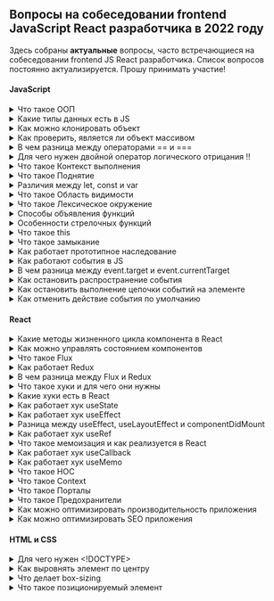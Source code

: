## Вопросы на собеседовании frontend JavaScript React разработчика в 2022 году

Здесь собраны **актуальные** вопросы, часто встречающиеся на собеседовании frontend JS React разработчика.
Список вопросов постоянно актуализируется. Прошу принимать участие!

#### JavaScript

<details><summary>Что такое ООП</summary>
<br/>

Общий принцип ООП заключается в разделении задач и ответственностей по сущностям.
Сущности создаются в коде как объекты. При этом каждая из них объединяет некую информацию (*свойства*) и действия (*методы*), которые может выполнять.

Ключевые принципы ООП:
1. **Наследование** – это возможность создавать классы на основе других классов. С помощью этого принципа можно определять родительский класс (с нужными свойствами и методами), а затем дочерний класс, который будет наследовать от родителя все свойства и методы.
2. **Инкапсуляция** — это размещение в одном компоненте данных и методов, которые с ними работают. Обеспечивает механизм сокрытия, позволяющий разграничивать доступ к различным компонентам программы.
3. **Абстракция** — это использование только тех характеристик объекта, которые с достаточной точностью представляют его в данной системе.
4. **Полиморфизм** означает «множество форм» и отражает способность метода возвращать разные значения, согласно определённым условиям.

</details>

<details><summary>Какие типы данных есть в JS</summary>
<br/>

**Примитивы** (примитивный тип данных) - это данные, которые не являются объектом и не имеют методов. Все примитивы неизменяемы (*immutable*).

В JS есть 7 примитивных типов данных:

1. **number** - используется как для целых, так и для дробных чисел.
Существуют специальные числовые значения `Infinity` (бесконечность) и `NaN` (not a number), также принадлежащие типу `number`.
2. **bigint** - содержит числа больше, чем 2<sup>53</sup> (или меньше, чем -2<sup>53</sup>), которые не может содержать тип `number`.
Чтобы создать значение типа `bigint`, необходимо добавить `n` в конец числового литерала.
3. **string** - строка.
4. **boolean** - логический тип данных, который может содержать одно из двух значений `true` или `false`.
5. **null** - тип данных, состоящий из единственного значения `null`, которое имеет смысл "*ничего*". 
Результат `typeof null == "object"` – это официально признанная ошибка в языке, которая сохраняется для совместимости.
6. **undefined** - тип данных, состоящий из одного единственного значения `undefined`, которое имеет смысл "*значение не присвоено*".
7. **symbol** - представляет собой уникальный идентификатор.

За исключением `null` и `undefined`, все примитивные значения имеют объектный аналог, который оборачивает значение примитивного типа: `String`, `Number`, `Boolean`, `Symbol`, которые, в свою очередь, имеют соответствующие методы. 

[Подробнее](https://developer.mozilla.org/ru/docs/Glossary/Primitive)

8. **object** - используется для коллекций данных и для объявления более сложных сущностей (функции, массивы и т.д.).

`object` относится к ссылочному (*reference*) типу данных и содержит ссылку на ячейку в памяти, где непосредственно записаны данные. Эти данные, в отличие от примитивов, изменяемы (*mutable*).

[Подробнее](https://learn.javascript.ru/object)

</details>

<details><summary>Как можно клонировать объект</summary>
<br/>

1. Использовать метод `Object.assign()`:
```javascript
const cloneObj = Object.assign({}, originObj)
```
2. Использовать `spread` оператор `...`:
```javascript
const cloneObj = {...originObj}
```

Но эти подходы не позволяют выполнить глубокое клонирование. Поэтому, если нужно клонировать объект со вложенными объектами, можно:

3. Использовать метод какой-либо библиотеки, например `_.cloneDeep()` из JavaScript-библиотеки `lodash`
4. Cделать это средствами встроенного объекта JSON:
```javascript
const cloneObj = JSON.parse(JSON.stringify(originObj))
```

</details>

<details><summary>Как проверить, является ли объект массивом</summary>
<br/>

Для этого можно использовать встроенный метод `Array.isArray()`

</details>

<details><summary>В чем разница между операторами == и ===</summary>
<br/>

Разница между оператором `==` (абстрактное или нестрогое равенство) и оператором `===` (строгое равенство) состоит в том, что первый сравнивает значения после их преобразования или приведения к одному типу, а второй — без такого преобразования.

</details>

<details><summary>Для чего нужен двойной оператор логического отрицания !!</summary>
<br/>

Двойной восклицательный знак позволяет конвертировать любое выражение в логическое значение.
Если выражение, с точки зрения JS, истинно — после обработки его двойным восклицательным знаком будет возвращено `true`. В противном случае будет возвращено `false`.
```javascript
!!null            // false
!!undefined       // false
!!false           // false
!!true            // true
!!""              // false
!!"string"        // true
!!0               // false
!!1               // true
!!{}              // true
!![]              // true
```

</details>

<details><summary>Что такое Контекст выполнения</summary>
<br/>

**Контекст выполнения** (*Execution context*) – специальная внутренняя структура данных, которая содержит информацию, необходимую для отслеживания хода выполнения связанного с ним кода. 

Виды контекста в JavaScript:
1. Глобальный контекст (*Global execution context*), с которого начинается исполнение скрипта
2. Контекст выполнения вызова (*Calling execution context*) - начинается с момента входа в тело функции

Один вызов функции имеет ровно один контекст выполнения, связанный с ним. При этом в  каждый момент времени в Javascript активен только один контекст выполнения.
Поэтому Javascript называют *однопоточным*, имея ввиду, что только одна инструкция исполняется в каждый момент времени.

Браузеры отслеживают контекст выполнения с помощью *стека*.

**Стек выполнения** (*стек вызовов*, *call stack*) - это структура данных, которая используется для хранения контекстов выполнения, создаваемых в ходе работы кода. 
Стек выполнения действует по принципу “первый вошедший уходит последним” (Last In First Out, LIFO), то есть последний объект, добавленный на стек, окажется на его вершине и будет предоставлен первым при извлечении объекта. Добавлять объекты можно только на вершину стека, и удалять их можно только с вершины.

Активный контекст выполнения находится на вершине стека. Он снимается со стека, когда выполнение кода активного контекста завершается, и выполнение продолжается в коде предыдущего контекста, который перемещается на вершину стека.

Каждый контекст выполнения содержит в себе следующие компоненты состояния:
- `LexicalEnvironment` (*Лексическое окружение*), которое содержит переменные и функции и используется для сопоставления идентификаторов (ссылок) внутри контекста выполнения (т.е. идентификаторы в лексическом окружении — это имена сущностей, таких как переменные и функции)
- `VariableEnvironment` (*Окружение переменных*) - таблица, связанная с лексическим окружением, в которой в качестве ключей занесены все имена переменных, используемые в инструкциях объявления переменных.
- `ThisBinding` -  значение `this`, связанное с этим контекстом выполнения.

</details>

<details><summary>Что такое Поднятие</summary>
<br/>

**Поднятие** (*Hoisting*) - это механизм выделения памяти для объявлений функций и переменных в стадии создания (*creation phase*) контекста выполнения (*execution context*).

JavaScript *поднимает* ***только*** объявления, а не инициализацию.

</details>

<details><summary>Различия между let, const и var</summary>
<br/>

|                                       | **var**                       | **let** | **const** |
|--------------------------------------:|-------------------------------|---------|-----------|
| **область видимости**                 | функциональная                | блочная | блочная   |
| **можно объявлять заново**            | да                            | нет     | нет       |
| **можно обновлять**                   | да                            | да      | нет       |
| **поднимается (hoisting)**            | да                            | да      | да        |
| **инициализируется при поднятии**     | как `undefined`               | нет     | нет       |
| **можно объявлять без инициализации** | да                            | да      | нет       |

</details>

<details><summary>Что такое Область видимости</summary>
<br/>

**Область видимости** (*Scope*) — это набор правил для хранения и поиска переменных и функций по их идентификатору. Область видимости определяет их доступность в текущем контексте выполнения.

Области видимости могут быть многоуровневыми, при этом действует правило: дочерние области имеют доступ к родительским областям, но не наоборот.

В процессе движения от дочернего окружения к родительскому, области видимости складываются в *цепочку областей видимости* (*Scope Chain*).

Типы областей видимости:
1. **Глобальная область видимости** — переменные и функции, объявленные в *глобальном контексте выполнения*, имеют глобальную область видимости и доступны из любого места в коде (посредством обращения к соответствующему свойству глобального объекта `window`).
2. **Локальные области видимости:**
- **Функциональная область видимости** (область видимости функции) — переменные, функции и параметры, объявленные внутри функции, доступны только внутри этой функции.
- **Блочная область видимости** — переменные (объявленные с помощью ключевых слов `let` и `const`) внутри блока `{ }`, доступны только внутри него.
3. **Модульная область видимости** - частные переменные (которые не экспортируются) доступны только внутри модуля (*ES6 modules*).

Область видимости — это механизм *инкапсуляции* для блоков кода, функций и модулей.

</details>

<details><summary>Что такое Лексическое окружение</summary>
<br/>

**Лексическое окружение** - это специальный внутренний объект `LexicalEnvironment`, который создается при ***вызове*** функции. Все аргументы, локальные функции и переменные являются свойствами этого объекта. Процесс инициализации выполняется в том же порядке, что и для *глобального объекта*, который, является частным случаем лексического окружения.

Лексическое окружение состоит из таблицы символов и ссылки на *внешнее лексическое окружение* (`null` для глобального окружения, т.к. глобальное окружение не имеет внешнего окружения):

1. `Environment Record` (*record*) – объект, в котором как свойства хранятся значения всех локальных переменных (а также некоторая другая информация, такая как значение `this`).
2. `[[Scope]]` (*outer*) – ссылка на *внешнее лексическое окружение* – то есть то, которое соответствует коду снаружи от текущих фигурных скобок.

Объекты `LexicalEnvironment` и `Scope` являются внутренними служебными объектами, они скрыты от прямого доступа.

Каждый *контекст выполнения* имеет лексическое окружение, которое  хранит переменные и их значения, а также имеет ссылку на *внешнее окружение*. 
Лексическим окружением может быть:
- Глобальное окружение (*Global environment*)
- Окружение модуля
- Окружение функции (созданное в процессе её вызова).

Новое лексическое окружение создаётся каждый раз при исполнении такого кода (например, при вызове функции).

</details>

<details><summary>Способы объявления функций</summary>
<br/>

1. **Function Declaration** (*объявление функции*) - "классическое" объявление функции. Объявляется отдельной конструкцией в основном потоке кода посредством служебного слова `function`. 
```javascript
function sum(a, b) {
  return a + b;
}
```
2. **Function Expression** (*функциональное выражение*) - функция, созданная внутри другого выражения или синтаксической конструкции. Такая функция может быть *анонимной*.
```javascript
let sum = function(a, b) {
  return a + b;
}
```
3. **Arrow Function** (*стрелочная функция*) - имеет более короткий синтаксис и особую лексику `this`. Стрелочные функции *анонимны*.
```javascript
let func = (args) => expression
```
4. **IIFE** (*Immediately Invoked Function Expression*, *немедленно вызываемое функциональное выражение*) - способ функционального выражения, не засоряющего внешнюю область видимости, т.к. функция обрабатывается и вызывается сразу, когда поток выполнения достигает ее.
Первая окружающая пара `( )` делает функцию выражением, а вторая `()` выполняет функцию:
```javascript
(function foo(){ .. })()
```
или
```javascript
(function foo(){ .. }())
```

Важное отличие *Function Declaration* от *Function Expression* в том, ***когда*** создается функция движком JS.
- *Function Declaration* обрабатываются перед выполнением блока кода. Они видны во всём блоке.
- *Function Expression* создаются только когда поток выполнения достигает их.

Анонимные функции чаще всего используются в качестве функций обратных вызовов (*callback*).

[Подробнее](https://learn.javascript.ru/function-expressions#function-expression-v-sravnenii-s-function-declaration)

</details> 

<details><summary>Особенности стрелочных функций</summary>
<br/>

`Стрелочные функции`:
- не содержат собственный контекст `this`, а используют значение `this` окружающего контекста.
- не имеют собственного объекта `arguments`, поэтому в теле стрелочных функций `arguments` будет ссылаться на переменную в окружающей области.
- не могут быть вызваны с `new`.

[Подробнее](https://developer.mozilla.org/ru/docs/Web/JavaScript/Reference/Functions/Arrow_functions)

</details> 

<details><summary>Что такое this</summary>
<br/>

В глобальном контексте выполнения (за пределами каких-либо функций) `this` ссылается на глобальный объект вне зависимости от режима (строгий или нестрогий).

В пределах функции значение `this` зависит от того, каким образом вызвана функция.

Когда функция вызывается как метод объекта, используемое в этой функции ключевое слово `this` принимает значение объекта, по отношению к которому вызван метод.

В стрелочных функциях, `this` привязан к окружению, в котором была создана функция.

Когда функция используется как обработчик событий, `this` присваивается элементу с которого начинается событие.

[Подробнее](https://developer.mozilla.org/ru/docs/Web/JavaScript/Reference/Operators/this)

</details>

<details><summary>Что такое замыкание</summary>
<br/>

</details>

<details><summary>Как работает прототипное наследование</summary>
<br/>

В JS объекты имеют специальное скрытое свойство `[[Prototype]]`, которое либо равно `null`, либо ссылается на другой объект.

При обращении к свойству или методу объекта сначала происходит поиск этого свойства у самого объекта. 
В случае неудачи поиск перенаправляется в его прототип, затем в прототип прототипа и так далее, пока искомое свойство не будет найдено, либо пока не закончится цепочка прототипов.

</details> 

<details><summary>Как работают события в JS</summary>
<br/>

Стандарт [DOM Events](https://www.w3.org/TR/DOM-Level-3-Events/) описывает 3 фазы прохода события:

1. **Фаза погружения** (*capturing phase*) – событие сначала идёт сверху вниз, от корня документа (объекта `window`) к самому глубоко вложенному элементу, на котором оно произошло `event.target`.
2. **Фаза цели** (*target phase*) – событие достигло целевого(исходного) элемента `event.target`.
3. **Фаза всплытия** (*bubbling stage*) – событие всплывает до корневого элемента.

По умолчания события ловятся на стадии всплытия. Чтобы поймать событие на стадии погружения, нужно использовать третий аргумент обработчика событий `capture` со значением `true`:
```javascript
elem.addEventListener(event, callback, true)
```

[Подробнее](https://learn.javascript.ru/bubbling-and-capturing)

</details> 

<details><summary>В чем разница между event.target и event.currentTarget</summary>
<br/>

- `event.target` – самый глубокий элемент, на котором ***произошло*** событие.
- `event.currentTarget` – элемент, на котором ***навешен*** обработчик произошедшего события.

</details>

<details><summary>Как остановить распространение события</summary>
<br/>

`event.stopPropagation()` прекращает дальнейшую передачу текущего события.

</details>

<details><summary>Как остановить выполнение цепочки событий на элементе</summary>
<br/>

Если несколько обработчиков прикреплены к одному и тому же элементу с одинаковым типом события, тогда они будут вызваны в порядке своего добавления.
Если один из этих обработчиков вызовет `event.stopImmediatePropagation()` тогда события оставшихся обработчиков вызваны не будут.

</details>

<details><summary>Как отменить действие события по умолчанию</summary>
<br/>

Метод `event.preventDefault()` сообщает `User agent`, что если событие не обрабатывается явно, его действие по умолчанию не должно выполняться так, как обычно.

</details>

#### React

<details><summary>Какие методы жизненного цикла компонента в React</summary>
<br/>

</details>

<details><summary>Как можно управлять состоянием компонентов</summary>
<br/>

</details>

<details><summary>Что такое Flux</summary>
<br/>

При разрастании приложения Facebook, используемая тогда архитектура *MVC* становилась все более нестабильной.
Количество *models* и *views* возросло, так как Facebook добавлял новый функционал, и взаимодействие между ними становилось труднее контролировать.
Для решения этой проблемы в 2014 году на замену *MVC* приходит *Flux*.

**Flux** представляет архитектуру приложений, которые используют React. 

*Flux* имеет 4 главных компонента:

- Диспетчер (*Dispatcher*)
- Хранилище (*Stores*)
- Представления (*Views*) (React компонент)
- Действие (*Action*)

Во *Flux* все изменения проходят через одно направление, через *Dispatcher* данных. *Store* не может быть изменено само по себе, и тот же самый принцип работает для других *Actions*. Изменения, которые необходимо внести, должны пройти через *Dispatcher*, через *Actions*.

</details>

<details><summary>Как работает Redux</summary>
<br/>

1. Приложение отправляет `action` с определенным свойством `type` в хранилище Redux, с помощью встроенного в `store` метода `dispatch()`
2. Хранилище получает `action` и передает его *редьюсеру*, с которым был инициализирован `state`, вместе с текущим состоянием `store`
3. В соответствии с `action type`, *редьюсер* копирует текущий `state`, модифицирует копию, а затем возвращает обновленный `state`, заменяя оригинал. 
4. Затем Redux уведомляет компоненты, подписанные на `store`, об обновлении `state` и они повторно перерендерятся.

</details>

<details><summary>В чем разница между Flux и Redux</summary>
<br/>

|                | **Flux**                          | **Redux**                         |
|---------------:|-----------------------------------|-----------------------------------|
| **data flow**  | unidirectional (однонаправленный) | unidirectional (однонаправленный) |
| **store**      | multiple                          | single                            |
| **dispatcher** | singleton dispatcher              | no                                |
| **state**      | mutable                           | immutable                         |

</details>

<details><summary>Что такое хуки и для чего они нужны</summary>
<br/>

**Хук** — это функция javascript, которая позволяют работать с локальными состояниями и методами жизненного цикла компонента, без написания классов.
Хуки должны вызываться ***на верхнем уровне*** в функциях или других пользовательских обработчиках React.

Хуки позволяют извлечь логику состояния из компонента, чтобы её протестировать или повторно использовать, не затрагивая дерево компонентов при этом.

В некоторых случаях классовые компоненты невозможно разбить на более мелкие, потому что логика состояния раскидана повсюду. Такие компоненты сложно тестировать. 
Чтобы решить эту проблему, хуки позволяют разбить один компонент на маленькие функции по их назначению (например, подписке или загрузке данных), а не на основе методов жизненного цикла.

Использование хуков сокращает количество концепций, необходимых при разработке приложений React, так что нам не нужно постоянно переключаться между функциями, классами или элементами, чтобы выполнять аналогичные задачи; хуки предлагают нам однородность в экосистеме.

Жизненный цикл React был значительно упрощен за счет использования хуков, так что методы жизненного цикла классов `componentDidMount`, `componentDidUpdate` и `componentWillUnmount` суммированы в одном хуке `useEffect`, который действует как все три.

Классовые компоненты могут приводить к ненамеренным паттернам, сводящим оптимизации на нет. Классы плохо минифицируются, а горячая перезагрузка (*hot reloading*) ненадёжна и часто ломает их.
Чтобы решить эти проблемы, хуки позволяют использовать больше возможностей React без написания классов.

</details>

<details><summary>Какие хуки есть в React</summary>
<br/>

Основные хуки
- `useState`
- `useEffect`
- `useContext`

Дополнительные хуки
- `useReducer`
- `useCallback`
- `useMemo`
- `useRef`
- `useImperativeHandle`
- `useLayoutEffect`
- `useDebugValue`
- `useDeferredValue`
- `useTransition`
- `useId`

Library Hooks
- `useSyncExternalStore`
- `useInsertionEffect`

</details>

<details><summary>Как работает хук useState</summary>
<br/>

`useState` используется чтобы наделить функциональный компонент внутренним состоянием. React будет хранить это состояние между рендерами.

Хук `useState` возвращает новый *state* и функцию для его обновления.
```javascript
const [state, setState] = useState(initialState)
```
В качестве аргумента `useState` принимает первоначальное значение *стейта*, которое будет применено при первом рендеринге.

[Подробнее](https://ru.reactjs.org/docs/hooks-state.html)

</details>

<details><summary>Как работает хук useEffect</summary>
<br/>

`useEffect` позволяет выполнять побочные эффекты (загрузка данных, оформление подписки, изменение DOM вручную и т.д.) из функционального компонента ***после*** завершенного рендеринга. Он выполняет ту же роль, что и `componentDidMount`, `componentDidUpdate` и `componentWillUnmount` в React-классах, объединив их в единый API.

`useEffect` принимает функцию, которая содержит императивный код, возможно, с эффектами.
```javascript
useEffect(() => {
  // этот код будет выполнен при монтировании компонента (componentDidMount)
  // а также после обновления любого элемента из массива зависимостей (componentDidUpdate)
  return () => {
    // этот код будет выполнен при размонтировании компонента (componentWillUnmount)
    // а также до обновления любого элемента из массива зависимостей (componentWillUpdate)
    // очистка эффекта применятся опционально
  };
}, [dep1, dep2]) // Зависимости для условного срабатывания эффекта (опционально)
```
По умолчанию эффект будет срабатывать после каждого рендеринга. 
В качестве второго аргумента в `useEffect` можно передать список зависимостей из области видимости компонента, при изменении которых должен срабатывать эффект. 
Если указать пустой список `[]`, то эффект сработает только один раз при монтировании (размонтировании) компонента.

[Подробнее](https://ru.reactjs.org/docs/hooks-effect.html)

</details>

<details><summary>Разница между useEffect, useLayoutEffect и componentDidMount</summary>
<br/>

- Хук `useEffect` - *асинхронный* и переданная в него функция будет запускаться во время отложенного события ***после*** разметки и отрисовки в браузере.
- Хук `useLayoutEffect` - *синхронный* и переданная в него функция будет запускаться после разметки и ***перед*** тем, как браузер получит шанс осуществить отрисовку.
- `componentDidMount` и `componentDidUpdate` запускаются в той же фазе, что и `useLayoutEffect`.

`useLayoutEffect` и `componentDidMount`, в отличие от `useEffect` блокируют отрисовку в браузере.

</details>

<details><summary>Как работает хук useRef</summary>
<br/>

</details>

<details><summary>Что такое мемоизация и как реализуется в React</summary>
<br/>

**Мемоизация** — это сохранение результатов выполнения функций для предотвращения повторных вычислений. 
Это один из способов оптимизации, применяемый для увеличения скорости выполнения программ. 
Перед вызовом функции проверяется, вызывалась ли функция ранее:

- если не вызывалась, то функция вызывается, и результат её выполнения сохраняется;
- если вызывалась, то используется сохранённый результат.

</details>

<details><summary>Как работает хук useCallback</summary>
<br/>

Хук `useCallback` возвращает ***мемоизированный колбэк***.
```javascript
const memoizedCallback = useCallback(() => doSomething(a, b), [a, b])
```

Хук `useCallback` получает встроенный колбэк и массив зависимостей и возвращает мемоизированную версию колбэка, который изменяется только если изменяются значения одной из зависимостей. 
Это полезно при передаче колбэков оптимизированным дочерним компонентам, которые полагаются на равенство ссылок для предотвращения ненужных рендеров (например, `shouldComponentUpdate` или `React.memo()`).

> `useCallback(fn, deps)` — это эквивалент `useMemo(() => fn, deps)`

[Подробнее](https://ru.reactjs.org/docs/hooks-reference.html#usecallback)

</details>

<details><summary>Как работает хук useMemo</summary>
<br/>

Хук `useMemo` возвращает ***мемоизированное значение***.
```javascript
const memoizedValue = useMemo(() => computeExpensiveValue(a, b), [a, b])
```

Хук `useMemo` получает *создающую* функцию и массив зависимостей и будет повторно вычислять мемоизированное значение только тогда, когда значение какой-либо из зависимостей изменилось. 
Эта оптимизация помогает избежать дорогостоящих вычислений при каждом рендере.

> `useMemo(() => fn, deps)` — это эквивалент `useCallback(fn, deps)`

[Подробнее](https://ru.reactjs.org/docs/hooks-reference.html#usememo)

</details>

<details><summary>Что такое HOC</summary>
<br/>

**Компонент высшего порядка** (*Higher-Order Component*) — это функция, которая принимает компонент и возвращает новый компонент.

[Подробнее](https://ru.reactjs.org/docs/higher-order-components.html)

</details>

<details><summary>Что такое Context</summary>
<br/>

**Context** позволяет передавать данные через дерево компонентов без необходимости передавать пропсы на промежуточных уровнях.
Контекст разработан для передачи данных, которые можно назвать «глобальными» для всего дерева React-компонентов (например, текущий аутентифицированный пользователь, UI-тема или выбранный язык).

[Подробнее](https://ru.reactjs.org/docs/context.html)

</details>

<details><summary>Что такое Порталы</summary>
<br/>

**Порталы** позволяют рендерить дочерние элементы в DOM-узел, который находится ***вне*** DOM-иерархии родительского компонента. Типовой случай применения порталов — когда в родительском компоненте заданы стили `overflow: hidden` или `z-index`, но нужно чтобы дочерний элемент визуально выходил за рамки своего контейнера. Например, диалоги, всплывающие карточки и всплывающие подсказки.

Создание портала:
```javascript
ReactDOM.createPortal(child, container)
```

[Подробнее](https://ru.reactjs.org/docs/portals.html)

</details>

<details><summary>Что такое Предохранители</summary>
<br/>

**Предохранители** (*Error Boundary*) — это компоненты React, которые отлавливают ошибки JavaScript в любом месте деревьев их дочерних компонентов, сохраняют их в журнале ошибок и выводят запасной UI вместо рухнувшего дерева компонентов. 
Предохранители отлавливают ошибки при рендеринге, в методах жизненного цикла и конструкторах деревьев компонентов, расположенных под ними.
Предохранители могут использоваться только в классовых компонентах.

[Подробнее](https://ru.reactjs.org/docs/error-boundaries.html)

</details>

<details><summary>Как можно оптимизировать производительность приложения</summary>
<br/>

</details>

<details><summary>Как можно оптимизировать SEO приложения</summary>
<br/>

</details>

#### HTML и CSS

<details><summary>Для чего нужен &lt;!DOCTYPE&gt;</summary>
<br/>

В HTML объявление типа документа тегом `<!DOCTYPE html>` - обязательная преамбула, расположенная в верхней части документа. 
Единственное предназначение тега - не допустить переключение браузера в режим совместимости (*quirks mode*) во время рендеринга документа.

</details>

<details><summary>Как выровнять элемент по центру</summary>
<br/>

1. Выравнивание по горизонтали:
- для инлайн элементов поставить родителю свойство `text-align: center`
- для блочных элементов применить элементу `margin: auto` (у элемента должна быть указана ширина)
- если размер центрируемого элемента известен, а родителя – нет, присвоисть родителю `position:relative`, потомку `position:absolute; left:50%` и сместить влево на половину ширины потомка `margin-left:-<половина-ширины-потомка>`
- создать `flex` контейнер с `justify-content:center` (или `align-items:center` для `flex-direction:column`)
2. Выравнивание по вертикали:
- сделать элемент-родитель ячейкой таблицы при помощи `display:table-cell` или реальной таблицы, и поставить ему `vertical-align:middle`
- если размер центрируемого элемента известен, а родителя – нет, присвоить родителю `position:relative`, потомку `position:absolute; top:50%` и приподнять на половину высоты потомка `margin-top:-<половина-высоты-потомка>`
- если нужно отцентрировать одну строку в блоке, высота которого известна, поставить блоку `line-height: <высота>`
- если высота родителя известна, а центрируемого элемента – нет, поставить `line-height` родителю во всю его высоту, а потомку поставить `display:inline-block`
- создать `flex` контейнер с `align-items:center` (или `justify-content:center` для `flex-direction:row`)

[Подробнее](https://learn.javascript.ru/css-center)

</details>

<details><summary>Что делает box-sizing</summary>
<br/>

CSS свойство `box-sizing` определяет как вычисляется общая ширина и высота элемента. Может принимать 2 значения:
- `content-box` - это значение по умолчанию, определённое в CSS стандарте. Свойства `width` и `height` включают исключительно контент, и не включают `padding` и `border`
- `border-box` - свойства `width` и `height` включают контент, внутренний отступ и границы, но не включают внешний отступ, то есть внутренний отступ и граница будут внутри блока

</details>

<details><summary>Что такое позиционируемый элемент</summary>
<br/>

**Позиционируемый элемент** — это элемент, у которого *вычисленное* значение `position` является `relative`, `absolute`, `fixed` либо `sticky`. 
(Другими словами, это все, кроме `static`)
- **Относительно позиционируемый элемент** является элементом, *вычисленное* значение `position` которого является `relative`. 
Свойства `top`, `bottom`, `left` и `right` определяют смещение от его нормального положения.
- **Абсолютно позиционируемый элемент** — это элемент, чьё *вычисленное* значение `position` является `absolute` или `fixed`. 
`top`, `right`, `bottom` и `left` задают смещения от краёв содержащего блок элемента.
- **Элемент с липкой позицией** — это элемент, у которого значение *вычисленного* `position` является `sticky`. Он рассматривается как относительно позиционированный до тех пор, пока содержащий его блок не пересечёт указанный порог внутри его корня потока (или в контейнере, в котором он прокручивается), после чего он обрабатывается как «застрявший» до тех пор, пока не встретит противоположный край содержащего его блока.

</details>
